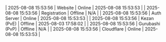 | 2025-08-08 15:53:56 | Website | Online | 2025-08-08 15:53:53 |
| 2025-08-08 15:53:56 | Registration | Offline | N/A |
| 2025-08-08 15:53:56 | Auth Server | Online | 2025-08-08 15:53:53 |
| 2025-08-08 15:53:56 | Kezan (PvE) | Offline | 2025-08-03 17:58:02 |
| 2025-08-08 15:53:56 | Gurubashi (PvP) | Offline | N/A |
| 2025-08-08 15:53:56 | Cloudflare | Online | 2025-08-08 15:53:53 |
